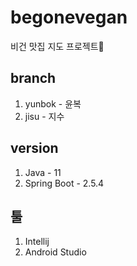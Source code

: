 # begonevegan
비건 맛집 지도 프로젝트🌱 

## branch 
1. yunbok - 윤복 
2. jisu - 지수 

## version
1. Java - 11 
2. Spring Boot - 2.5.4 

## 툴 
1. Intellij 
2. Android Studio

